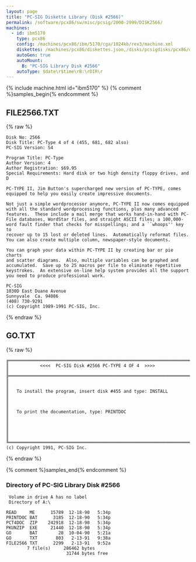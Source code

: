 ```yaml
---
layout: page
title: "PC-SIG Diskette Library (Disk #2566)"
permalink: /software/pcx86/sw/misc/pcsig/2000-2999/DISK2566/
machines:
  - id: ibm5170
    type: pcx86
    config: /machines/pcx86/ibm/5170/cga/1024kb/rev3/machine.xml
    diskettes: /machines/pcx86/diskettes.json,/disks/pcsigdisks/pcx86/diskettes.json
    autoGen: true
    autoMount:
      B: "PC-SIG Library Disk #2566"
    autoType: $date\r$time\rB:\rDIR\r
---
```


{% include machine.html id="ibm5170" %}
{% comment %}samples_begin{% endcomment %}

## FILE2566.TXT

{% raw %}
```
Disk No: 2566                                                           
Disk Title: PC-Type 4 of 4 (455, 681, 682 also)                         
PC-SIG Version: S4                                                      
                                                                        
Program Title: PC-Type                                                  
Author Version: 4                                                       
Author Registration: $69.95                                             
Special Requirements: Hard disk or two high density floppy drives, and D
                                                                        
PC-TYPE II, Jim Button's supercharged new version of PC-TYPE, comes     
equipped to help you easily create impressive documents.                
                                                                        
Not just a simple wordprocessor anymore, PC-TYPE II now comes equipped  
with all the standard wordprocessing functions, plus many advanced      
features.  These include a mail merge that works hand-in-hand with PC-  
File databases, WordStar files, and straight ASCII files; a 100,000-    
word fault finder that checks for misspellings; and a ``whoops'' key to 
recover up to 15 lost or deleted lines.  Automatically reformat files.  
You can also create multiple column, newspaper-style documents.         
                                                                        
You can graph your data within PC-TYPE II by creating bar or pie charts 
and scatter diagrams.  Also, multiple variables can be graphed and      
accumulated.  Save up to 25 macros per file to eliminate repetitive     
keystrokes.  An extensive on-line help system provides all the support  
you need to produce professional work.                                  
                                                                        
PC-SIG                                                                  
1030D East Duane Avenue                                                 
Sunnyvale  Ca. 94086                                                    
(408) 730-9291                                                          
(c) Copyright 1989-1991 PC-SIG, Inc.                                         
```
{% endraw %}

## GO.TXT

{% raw %}
```
╔═════════════════════════════════════════════════════════════════════════╗
║            <<<<  PC-SIG Disk #2566 PC-TYPE 4 OF 4  >>>>                 ║
╠═════════════════════════════════════════════════════════════════════════╣
║                                                                         ║
║   To install the program, insert disk #455 and type: INSTALL            ║
║                                                                         ║
║   To print the documentation, type: PRINTDOC                            ║
║                                                                         ║
║                                                                         ║
╚═════════════════════════════════════════════════════════════════════════╝
(c) Copyright 1991, PC-SIG Inc.
```
{% endraw %}

{% comment %}samples_end{% endcomment %}

### Directory of PC-SIG Library Disk #2566

     Volume in drive A has no label
     Directory of A:\

    READ     ME      15789  12-18-90   5:34p
    PRINTDOC BAT      3185  12-18-90   5:34p
    PCT4DOC  ZIP    242918  12-18-90   5:34p
    PKUNZIP  EXE     21440  12-18-90   5:34p
    GO       BAT        28  10-04-90   5:21a
    GO       TXT       803   2-13-91   9:38a
    FILE2566 TXT      2299   2-13-91   9:52a
            7 file(s)     286462 bytes
                           31744 bytes free
